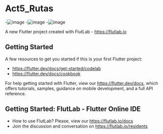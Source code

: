# Act5_Rutas

-![image](https://github.com/user-attachments/assets/8caafe2c-3b89-4e98-82be-9bd8edcaeea0)
-![image](https://github.com/user-attachments/assets/5f9af11b-3f08-4e4b-a330-c65b541c7f60)
-![image](https://github.com/user-attachments/assets/08773927-bee1-499a-9ad3-1b1ba95eb079)




A new Flutter project created with FlutLab - https://flutlab.io

## Getting Started

A few resources to get you started if this is your first Flutter project:

- https://flutter.dev/docs/get-started/codelab
- https://flutter.dev/docs/cookbook

For help getting started with Flutter, view our
https://flutter.dev/docs, which offers tutorials,
samples, guidance on mobile development, and a full API reference.

## Getting Started: FlutLab - Flutter Online IDE

- How to use FlutLab? Please, view our https://flutlab.io/docs
- Join the discussion and conversation on https://flutlab.io/residents
